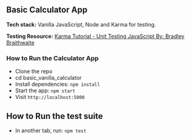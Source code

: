 ## Basic Calculator App

<strong>Tech stack:</strong> Vanilla JavaScript, Node and Karma for testing. 

**Testing Resource:** [Karma Tutorial - Unit Testing JavaScript By: Bradley Braithwaite](http://www.bradoncode.com/blog/2015/02/27/karma-tutorial/)

### How to Run the Calculator App
* Clone the repo
* cd basic_vanilla_calculator
* Install dependencies: `npm install`
* Start the app: `npm start`
* Visit `http://localhost:5000`

## How to Run the test suite
* In another tab, run: `npm test`


